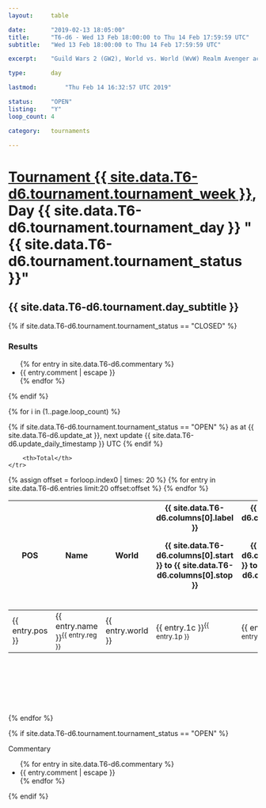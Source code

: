 ```yaml
---
layout: 	table

date: 		"2019-02-13 18:05:00"
title: 		"T6-d6 - Wed 13 Feb 18:00:00 to Thu 14 Feb 17:59:59 UTC"
subtitle: 	"Wed 13 Feb 18:00:00 to Thu 14 Feb 17:59:59 UTC"

excerpt:    "Guild Wars 2 (GW2), World vs. World (WvW) Realm Avenger achivement Tournament. \"Every Kill Counts\""

type:       day

lastmod: 		"Thu Feb 14 16:32:57 UTC 2019"

status:     "OPEN"
listing:    "Y"
loop_count: 4

category: 	tournaments

---
```

<div class="table_header">
    <h1><a href="{{ site.data.T6-d6.tournament.week_url }}">Tournament {{ site.data.T6-d6.tournament.tournament_week }}</a>, Day {{ site.data.T6-d6.tournament.tournament_day }} "{{ site.data.T6-d6.tournament.tournament_status }}"</h1>
    <h2>{{ site.data.T6-d6.tournament.day_subtitle }}</h2> 
</div>

{% if site.data.T6-d6.tournament.tournament_status == "CLOSED" %} 
<div class="commentary">
  <h3>Results</h3>
  <ul>
    {% for entry in site.data.T6-d6.commentary %}
    <li class="commentary_list">{{ entry.comment | escape }}</li>
    {% endfor %}
  </ul>
</div>
{% endif %}


{% for i in (1..page.loop_count) %}

{% if site.data.T6-d6.tournament.tournament_status == "OPEN" %} 
<span class="table_nextupdate">as at {{ site.data.T6-d6.update_at }}, next update {{ site.data.T6-d6.update_daily_timestamp }} UTC</span> 
{% endif %}

<table class="day_table">
  <colgroup>
    <col style="width:18px">
    <col style="width:55px">
    <col style="width:55px">
    <col style="width:12px">
    <col style="width:12px">
    <col style="width:12px">
    <col style="width:12px">
    <col style="width:12px">
    <col style="width:12px">
    <col style="width:12px">
    <col style="width:12px">
    <col style="width:12px">
    <col style="width:12px">
    <col style="width:12px">
    <col style="width:12px">
    <col style="width:12px">
    <col style="width:12px">
    <col style="width:12px">
    <col style="width:12px">
    <col style="width:12px">
    <col style="width:12px">
    <col style="width:12px">
    <col style="width:12px">
    <col style="width:12px">
    <col style="width:12px">
    <col style="width:12px">
    <col style="width:12px">
    <col style="width:18px">
  </colgroup>  
  <thead>
    <tr>
        <th>POS</th>
        <th class="AlignLeft">Name</th>
        <th class="AlignLeft">World</th>

<th><div class="label">{{ site.data.T6-d6.columns[0].label }}<p class="onhover">{{ site.data.T6-d6.columns[0].start }} to {{ site.data.T6-d6.columns[0].stop }}</p></div>​</th>
<th><div class="label">{{ site.data.T6-d6.columns[1].label }}<p class="onhover">{{ site.data.T6-d6.columns[1].start }} to {{ site.data.T6-d6.columns[1].stop }}</p></div>​</th>
<th><div class="label">{{ site.data.T6-d6.columns[2].label }}<p class="onhover">{{ site.data.T6-d6.columns[2].start }} to {{ site.data.T6-d6.columns[2].stop }}</p></div>​</th>
<th><div class="label">{{ site.data.T6-d6.columns[3].label }}<p class="onhover">{{ site.data.T6-d6.columns[3].start }} to {{ site.data.T6-d6.columns[3].stop }}</p></div>​</th>
<th><div class="label">{{ site.data.T6-d6.columns[4].label }}<p class="onhover">{{ site.data.T6-d6.columns[4].start }} to {{ site.data.T6-d6.columns[4].stop }}</p></div>​</th>
<th><div class="label">{{ site.data.T6-d6.columns[5].label }}<p class="onhover">{{ site.data.T6-d6.columns[5].start }} to {{ site.data.T6-d6.columns[5].stop }}</p></div>​</th>
<th><div class="label">{{ site.data.T6-d6.columns[6].label }}<p class="onhover">{{ site.data.T6-d6.columns[6].start }} to {{ site.data.T6-d6.columns[6].stop }}</p></div>​</th>
<th><div class="label">{{ site.data.T6-d6.columns[7].label }}<p class="onhover">{{ site.data.T6-d6.columns[7].start }} to {{ site.data.T6-d6.columns[7].stop }}</p></div>​</th>
<th><div class="label">{{ site.data.T6-d6.columns[8].label }}<p class="onhover">{{ site.data.T6-d6.columns[8].start }} to {{ site.data.T6-d6.columns[8].stop }}</p></div>​</th>
<th><div class="label">{{ site.data.T6-d6.columns[9].label }}<p class="onhover">{{ site.data.T6-d6.columns[9].start }} to {{ site.data.T6-d6.columns[9].stop }}</p></div>​</th>
<th><div class="label">{{ site.data.T6-d6.columns[10].label }}<p class="onhover">{{ site.data.T6-d6.columns[10].start }} to {{ site.data.T6-d6.columns[10].stop }}</p></div>​</th>

<th><div class="label">{{ site.data.T6-d6.columns[11].label }}<p class="onhover">{{ site.data.T6-d6.columns[11].start }} to {{ site.data.T6-d6.columns[11].stop }}</p></div>​</th>
<th><div class="label">{{ site.data.T6-d6.columns[12].label }}<p class="onhover">{{ site.data.T6-d6.columns[12].start }} to {{ site.data.T6-d6.columns[12].stop }}</p></div>​</th>
<th><div class="label">{{ site.data.T6-d6.columns[13].label }}<p class="onhover">{{ site.data.T6-d6.columns[13].start }} to {{ site.data.T6-d6.columns[13].stop }}</p></div>​</th>
<th><div class="label">{{ site.data.T6-d6.columns[14].label }}<p class="onhover">{{ site.data.T6-d6.columns[14].start }} to {{ site.data.T6-d6.columns[14].stop }}</p></div>​</th>
<th><div class="label">{{ site.data.T6-d6.columns[15].label }}<p class="onhover">{{ site.data.T6-d6.columns[15].start }} to {{ site.data.T6-d6.columns[15].stop }}</p></div>​</th>
<th><div class="label">{{ site.data.T6-d6.columns[16].label }}<p class="onhover">{{ site.data.T6-d6.columns[16].start }} to {{ site.data.T6-d6.columns[16].stop }}</p></div>​</th>
<th><div class="label">{{ site.data.T6-d6.columns[17].label }}<p class="onhover">{{ site.data.T6-d6.columns[17].start }} to {{ site.data.T6-d6.columns[17].stop }}</p></div>​</th>
<th><div class="label">{{ site.data.T6-d6.columns[18].label }}<p class="onhover">{{ site.data.T6-d6.columns[18].start }} to {{ site.data.T6-d6.columns[18].stop }}</p></div>​</th>
<th><div class="label">{{ site.data.T6-d6.columns[19].label }}<p class="onhover">{{ site.data.T6-d6.columns[19].start }} to {{ site.data.T6-d6.columns[19].stop }}</p></div>​</th>
<th><div class="label">{{ site.data.T6-d6.columns[20].label }}<p class="onhover">{{ site.data.T6-d6.columns[20].start }} to {{ site.data.T6-d6.columns[20].stop }}</p></div>​</th>

<th><div class="label">{{ site.data.T6-d6.columns[21].label }}<p class="onhover">{{ site.data.T6-d6.columns[21].start }} to {{ site.data.T6-d6.columns[21].stop }}</p></div>​</th>
<th><div class="label">{{ site.data.T6-d6.columns[22].label }}<p class="onhover">{{ site.data.T6-d6.columns[22].start }} to {{ site.data.T6-d6.columns[22].stop }}</p></div>​</th>
<th><div class="label">{{ site.data.T6-d6.columns[23].label }}<p class="onhover">{{ site.data.T6-d6.columns[23].start }} to {{ site.data.T6-d6.columns[23].stop }}</p></div>​</th>

        <th>Total</th>
    </tr>
  </thead>
  {% assign offset = forloop.index0 | times: 20 %}
<tbody>
{% for entry in site.data.T6-d6.entries limit:20 offset:offset %}
  <tr>
    <td class="pl{{ entry.pos }}">{{ entry.pos }}</td>
    <td class="AlignLeft">{{ entry.name }}<sup>{{ entry.reg }}</sup></td>
    <td class="AlignLeft">{{ entry.world }}</td>
    <td class="pl{{ entry.1p }}">{{ entry.1c }}<sup>{{ entry.1p }}</sup></td>
    <td class="pl{{ entry.2p }}">{{ entry.2c }}<sup>{{ entry.2p }}</sup></td>
    <td class="pl{{ entry.3p }}">{{ entry.3c }}<sup>{{ entry.3p }}</sup></td>
    <td class="pl{{ entry.4p }}">{{ entry.4c }}<sup>{{ entry.4p }}</sup></td>
    <td class="pl{{ entry.5p }}">{{ entry.5c }}<sup>{{ entry.5p }}</sup></td>
    <td class="pl{{ entry.6p }}">{{ entry.6c }}<sup>{{ entry.6p }}</sup></td>
    <td class="pl{{ entry.7p }}">{{ entry.7c }}<sup>{{ entry.7p }}</sup></td>
    <td class="pl{{ entry.8p }}">{{ entry.8c }}<sup>{{ entry.8p }}</sup></td>
    <td class="pl{{ entry.9p }}">{{ entry.9c }}<sup>{{ entry.9p }}</sup></td>
    <td class="pl{{ entry.10p }}">{{ entry.10c }}<sup>{{ entry.10p }}</sup></td>
    <td class="pl{{ entry.11p }}">{{ entry.11c }}<sup>{{ entry.11p }}</sup></td>
    <td class="pl{{ entry.12p }}">{{ entry.12c }}<sup>{{ entry.12p }}</sup></td>
    <td class="pl{{ entry.13p }}">{{ entry.13c }}<sup>{{ entry.13p }}</sup></td>
    <td class="pl{{ entry.14p }}">{{ entry.14c }}<sup>{{ entry.14p }}</sup></td>
    <td class="pl{{ entry.15p }}">{{ entry.15c }}<sup>{{ entry.15p }}</sup></td>
    <td class="pl{{ entry.16p }}">{{ entry.16c }}<sup>{{ entry.16p }}</sup></td>
    <td class="pl{{ entry.17p }}">{{ entry.17c }}<sup>{{ entry.17p }}</sup></td>
    <td class="pl{{ entry.18p }}">{{ entry.18c }}<sup>{{ entry.18p }}</sup></td>
    <td class="pl{{ entry.19p }}">{{ entry.19c }}<sup>{{ entry.19p }}</sup></td>
    <td class="pl{{ entry.20p }}">{{ entry.20c }}<sup>{{ entry.20p }}</sup></td>
    <td class="pl{{ entry.21p }}">{{ entry.21c }}<sup>{{ entry.21p }}</sup></td>
    <td class="pl{{ entry.22p }}">{{ entry.22c }}<sup>{{ entry.22p }}</sup></td>
    <td class="pl{{ entry.23p }}">{{ entry.23c }}<sup>{{ entry.23p }}</sup></td>
    <td class="pl{{ entry.24p }}">{{ entry.24c }}<sup>{{ entry.24p }}</sup></td>
    <td>{{ entry.total }}</td>
  </tr>
{% endfor %}  
</tbody>
</table>
<div class="leaderboard">
  <script async src="//pagead2.googlesyndication.com/pagead/js/adsbygoogle.js"></script>
  <!-- 728x90 -->
  <ins class="adsbygoogle"
       style="display:inline-block;width:728px;height:90px"
       data-ad-client="ca-pub-3274917281288240"
       data-ad-slot="3870538733"></ins>
  <script>
  (adsbygoogle = window.adsbygoogle || []).push({});
  </script>    
</div>
<br />
{% endfor %}

{% if site.data.T6-d6.tournament.tournament_status == "OPEN" %} 
<div class="commentary">
  <span class="commentary_title">Commentary</span>
  <ul>
    {% for entry in site.data.T6-d6.commentary %}
    <li class="commentary_list">{{ entry.comment | escape }}</li>
    {% endfor %}
  </ul>
</div>
{% endif %}


